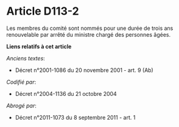 # Article D113-2

Les membres du comité sont nommés pour une durée de trois ans renouvelable par arrêté du ministre chargé des personnes âgées.

**Liens relatifs à cet article**

_Anciens textes_:

  - Décret n°2001-1086 du 20 novembre 2001 - art. 9 (Ab)

_Codifié par_:

  - Décret n°2004-1136 du 21 octobre 2004

_Abrogé par_:

  - Décret n°2011-1073 du 8 septembre 2011 - art. 1
